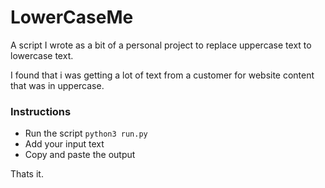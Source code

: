 # LowerCaseMe

A script I wrote as a bit of a personal project to replace uppercase text to lowercase text.

I found that i was getting a lot of text from a customer for website content that was in uppercase.

### Instructions

- Run the script `python3 run.py`
- Add your input text
- Copy and paste the output

Thats it.
